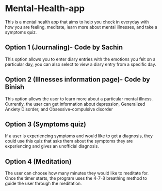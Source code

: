 # Mental-Health-app
This is a mental health app that aims to help you check in everyday with how you are feeling, meditate, learn more about mental illnesses, and take a symptoms quiz.

## Option 1 (Journaling)- Code by Sachin 
This option allows you to enter diary entries with the emotions you felt on a particular day, you can also select to view a diary entry from a specific day.

## Option 2 (Illnesses information page)- Code by Binish
This option allows the user to learn more about a particular mental illness. Currently, the user can get information about depression, Generalized Anxiety Disorder, and Obsessive-compulsive disorder

## Option 3 (Symptoms quiz)
If a user is experiencing symptoms and would like to get a diagnosis, they could use this quiz that asks them about the symptoms they are experiencing and gives an unofficial diagnosis.

## Option 4 (Meditation)
The user can choose how many minutes they would like to meditate for. Once the timer starts, the program uses the 4-7-8 breathing method to guide the user through the meditation.

